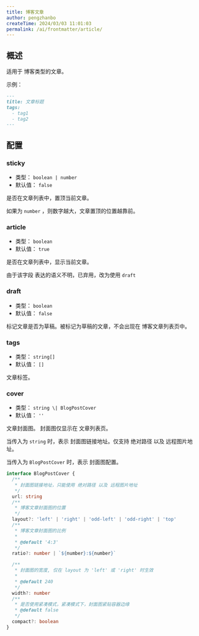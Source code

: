 ```yaml
---
title: 博客文章
author: pengzhanbo
createTime: 2024/03/03 11:01:03
permalink: /ai/frontmatter/article/
---
```


## 概述

适用于 博客类型的文章。

示例：

```md
---
title: 文章标题
tags:
  - tag1
  - tag2
---
```

## 配置

### sticky

- 类型： `boolean | number`
- 默认值： `false`

是否在文章列表中，置顶当前文章。

如果为 `number` ，则数字越大，文章置顶的位置越靠前。

### article <Badge type="warning" text="弃用" />

- 类型： `boolean`
- 默认值： `true`

是否在文章列表中，显示当前文章。

由于该字段 表达的语义不明，已弃用，改为使用 `draft`

### draft

- 类型： `boolean`
- 默认值： `false`

标记文章是否为草稿。被标记为草稿的文章，不会出现在 博客文章列表页中。

### tags

- 类型： `string[]`
- 默认值： `[]`

文章标签。

### cover

- 类型： `string \| BlogPostCover`
- 默认值： `''`

文章封面图。 封面图仅显示在 文章列表页。

当传入为 `string` 时，表示 封面图链接地址。仅支持 绝对路径 以及 远程图片地址。

当传入为 `BlogPostCover` 时，表示 封面图配置。

```ts
interface BlogPostCover {
  /**
   * 封面图链接地址，只能使用 绝对路径 以及 远程图片地址
   */
  url: string
  /**
   * 博客文章封面图的位置
   */
  layout?: 'left' | 'right' | 'odd-left' | 'odd-right' | 'top'
  /**
   * 博客文章封面图的比例
   *
   * @default '4:3'
   */
  ratio?: number | `${number}:${number}`

  /**
   * 封面图的宽度, 仅在 layout 为 'left' 或 'right' 时生效
   *
   * @default 240
   */
  width?: number
  /**
   * 是否使用紧凑模式，紧凑模式下，封面图紧贴容器边缘
   * @default false
   */
  compact?: boolean
}
```
